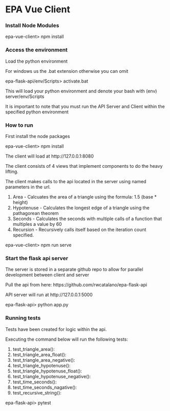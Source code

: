 # EPA Vue Client

### Install Node Modules
epa-vue-client> npm install


### Access the environment
<p>Load the python environment</p>
<p>For windows us the .bat extension otherwise you can omit</p>

epa-flask-api/env/Scripts> activate.bat

<p>This will load your python environment and denote your bash with (env) server/env/Scripts</p>
<p>It is important to note that you must run the API Server and Client within the specified python environment</p>

### How to run
First install the node packages
<p>epa-vue-client> npm install</p>

<p>The client will load at http://127.0.0.1:8080</p>

<p>The client consists of 4 views that implement components to do the heavy lifting.</p>
<p>The client makes calls to the api located in the server using named parameters in the url.</p>

<ol>
  <li>Area - Calcuates the area of a triangle using the formula: 1.5 (base * height)</li>
  <li>Hypotenuse - Calculates the longest edge of a triangle using the pathagorean theorem</li>
  <li>Seconds - Calculates the seconds with multiple calls of a function that multiples a value by 60</li>
  <li>Recursion - Recursively calls itself based on the iteration count specified.</li>
</ol>


epa-vue-client> npm run serve


### Start the flask api server
<p>The server is stored in a separate github repo to allow for parallel development between client and server</p>
<p>Pull the api from here: https://github.com/rwcatalano/epa-flask-api</p>
<p>API server will run at http://127.0.0.1:5000</p>

epa-flask-api> python app.py


### Running tests
<p>Tests have been created for logic within the api.</p>
<p>Executing the command below will run the following tests:</p>
<ol>
  <li>test_triangle_area():</li>
  <li>test_triangle_area_float():</li>
  <li>test_triangle_area_negative():</li>
  <li>test_triangle_hypotenuse():</li>
  <li>test_triangle_hypotenuse_float():</li>
  <li>test_triangle_hypotenuse_negative():</li>
  <li>test_time_seconds():</li>
  <li>test_time_seconds_nagative():</li>
  <li>test_recursive_string():</li>
</ol>

epa-flask-api> pytest

